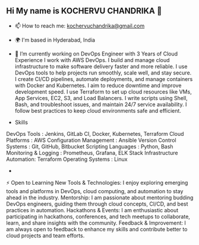 ## Hi My name is  KOCHERVU CHANDRIKA 👋

- 📫 How to reach me: kochervuchandrika@gmail.com
- 🌍  I'm based in Hyderabad, India

- 🔭 I’m currently working on DevOps Engineer with 3 Years of Cloud Experience I work with AWS DevOps. I build and manage cloud infrastructure to make software delivery faster and more reliable. I use DevOps tools to help projects run smoothly, scale well, and stay secure. I create CI/CD pipelines, automate deployments, and manage containers with Docker and Kubernetes. I aim to reduce downtime and improve development speed. I use Terraform to set up cloud resources like VMs, App Services, EC2, S3, and Load Balancers. I write scripts using Shell, Bash, and troubleshoot issues, and maintain 24/7 service availability. I follow best practices to keep cloud environments safe and efficient. 


- Skills

DevOps Tools             : Jenkins, GitLab CI, Docker, Kubernetes, Terraform
Cloud Platforms          : AWS
Configuration Management : Ansible
Version Control Systems  : Git, GitHub, Bitbucket
Scripting Languages      : Python, Bash
Monitoring & Logging     : Prometheus, Grafana, ELK Stack
Infrastructure Automation: Terraform
Operating Systems        : Linux


- 
⚡  Open to Learning New Tools & Technologies: I enjoy exploring emerging tools and platforms in DevOps, cloud computing, and automation to stay ahead in the industry. Mentorship: I am passionate about mentoring budding DevOps engineers, guiding them through cloud concepts, CI/CD, and best practices in automation. Hackathons & Events: I am enthusiastic about participating in hackathons, conferences, and tech meetups to collaborate, learn, and share insights with the community. Feedback & Improvement: I am always open to feedback to enhance my skills and contribute better to cloud projects and team efforts.

<!-- - 🌱 I’m currently learning new ....
- 👯 I’m looking to collaborate on ...
- 🤔 I’m looking for help with ... 
- 💬 Ask me about ...
- 📫 How to reach me: ...
- 😄 Pronouns: ...
- ⚡ Fun fact: ...
-->


<!--🌍  I'm based in Hyderabad, India
✉️  You can contact me at kochervuchandrika@gmail.com  -->

<!-- Devops Engineer

🚀 DevOps Engineer with 3 Years of Cloud Experience I work with AWS DevOps. I build and manage cloud infrastructure to make software delivery faster and more reliable. I use DevOps tools to help projects run smoothly, scale well, and stay secure. I create CI/CD pipelines, automate deployments, and manage containers with Docker and Kubernetes. I aim to reduce downtime and improve development speed. I use Terraform to set up cloud resources like VMs, App Services, EC2, S3, and Load Balancers. I write scripts using Shell, Bash, and troubleshoot issues, and maintain 24/7 service availability. I follow best practices to keep cloud environments safe and efficient. 

Skills

DevOps Tools             : Jenkins, GitLab CI, Docker, Kubernetes, Terraform
Cloud Platforms          : AWS
Configuration Management : Ansible
Version Control Systems  : Git, GitHub, Bitbucket
Scripting Languages      : Python, Bash
Monitoring & Logging     : Prometheus, Grafana, ELK Stack
Infrastructure Automation: Terraform
Operating Systems        : Linux



⚡  Open to Learning New Tools & Technologies: I enjoy exploring emerging tools and platforms in DevOps, cloud computing, and automation to stay ahead in the industry. Mentorship: I am passionate about mentoring budding DevOps engineers, guiding them through cloud concepts, CI/CD, and best practices in automation. Hackathons & Events: I am enthusiastic about participating in hackathons, conferences, and tech meetups to collaborate, learn, and share insights with the community. Feedback & Improvement: I am always open to feedback to enhance my skills and contribute better to cloud projects and team efforts. -->






